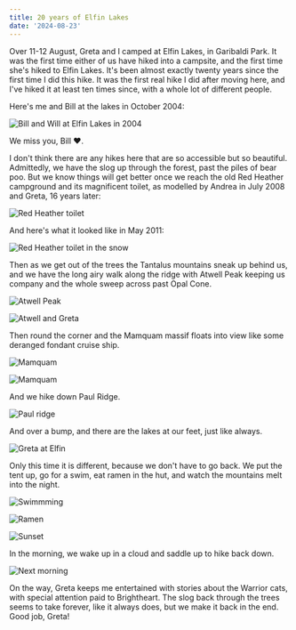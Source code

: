 ```yaml
---
title: 20 years of Elfin Lakes
date: '2024-08-23'
---
```


Over 11-12 August, Greta and I camped at Elfin Lakes, in Garibaldi Park. It was the first time either of us have hiked into a campsite, and the first time she's hiked to Elfin Lakes. It's been almost exactly twenty years since the first time I did this hike. It was the first real hike I did after moving here, and I've hiked it at least ten times since, with a whole lot of different people.

Here's me and Bill at the lakes in October 2004:

![Bill and Will at Elfin Lakes in 2004](/images/elfin-lakes/bill-and-will-2004.jpg)

We miss you, Bill ❤️.

I don't think there are any hikes here that are so accessible but so beautiful. Admittedly, we have the slog up through the forest, past the piles of bear poo. But we know things will get better once we reach the old Red Heather campground and its magnificent toilet, as modelled by Andrea in July 2008 and Greta, 16 years later:

![Red Heather toilet](/images/elfin-lakes/red-heather-toilet.jpg)

And here's what it looked like in May 2011:

![Red Heather toilet in the snow](/images/elfin-lakes/red-heather-toilet-snow.jpg)

Then as we get out of the trees the Tantalus mountains sneak up behind us, and we have the long airy walk along the ridge with Atwell Peak keeping us company and the whole sweep across past Opal Cone.

![Atwell Peak](/images/elfin-lakes/atwell-peak.jpeg)

![Atwell and Greta](/images/elfin-lakes/atwell-greta.jpeg)

Then round the corner and the Mamquam massif floats into view like some deranged fondant cruise ship.

![Mamquam](/images/elfin-lakes/mamquam-2010-harv.jpeg)

![Mamquam](/images/elfin-lakes/mamquam.jpeg)

And we hike down Paul Ridge.

![Paul ridge](/images/elfin-lakes/paul-ridge.jpeg)

And over a bump, and there are the lakes at our feet, just like always.

![Greta at Elfin](/images/elfin-lakes/elfin-greta.jpeg)

Only this time it is different, because we don't have to go back. We put the tent up, go for a swim, eat ramen in the hut, and watch the mountains melt into the night.

![Swimmming](/images/elfin-lakes/greta-swim.jpeg)

![Ramen](/images/elfin-lakes/ramen.jpeg)

![Sunset](/images/elfin-lakes/sunset.jpeg)

In the morning, we wake up in a cloud and saddle up to hike back down.

![Next morning](/images/elfin-lakes/next-morning.jpeg)

On the way, Greta keeps me entertained with stories about the Warrior cats, with special attention paid to Brightheart. The slog back through the trees seems to take forever, like it always does, but we make it back in the end. Good job, Greta!

